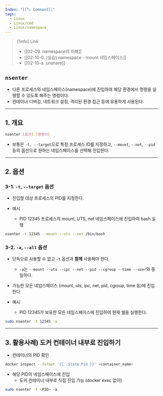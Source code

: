 ```yaml
---
Index: "[[🏷 Command]]"
tags:
  - Linux
  - Linux/cmd
  - Linux/namespace
---
```

>[!info] Link
>- [[02-09. namespace의 이해]]
>- [[02-10-0. (실습) namespace - mount 네임스페이스]]
>- [[02-10-a. unshare]]

## `nsenter`
- 다른 프로세스의 네임스페이스(namespace)에 진입하여 해당 환경에서 명령을 실행할 수 있도록 해주는 명령이다.
- 컨테이너 디버깅, 네트워크 설정, 격리된 환경 접근 등에 유용하게 사용된다.


---

## 1. 개요

```bash
nsenter [옵션] [명령어]
```
- 보통은 `-t, --target`으로 특정 프로세스 ID를 지정하고, 
  `--mount`, `--net`, `--pid` 등의 옵션으로 원하는 네임스페이스를 선택해 진입한다.

---

## 2. 옵션
### 3-1. `-t`, `--target` 옵션
- 진입할 대상 프로세스의 PID를 지정한다.

- 예시
	- PID 12345 프로세스의 mount, UTS, net 네임스페이스에 진입하여 bash 실행
```bash
nsenter -t 12345 --mount --uts --net /bin/bash
```
 
### 3-2. `-a`, `--all` 옵션
- 단독으로 사용할 수 없고 `-t` 옵션과 **함께** 사용해야 한다.
	- `-a`는 `--mount --uts --ipc --net --pid --cgroup --time --user`와 동일하다.
- 가능한 모든 네임스페이스 (mount, uts, ipc, net, pid, cgroup, time 등)에 진입한다

- 예시
	- PID 12345가 보유한 모든 네임스페이스에 진입하여 현재 쉘을 실행한다.
```bash
sudo nsenter -t 12345 -a
```

---

## 3. 활용사례) 도커 컨테이너 내부로 진입하기

- 컨테이너의 PID 확인
```bash
docker inspect --format '{{ .State.Pid }}' <container_name>
```

- 해당 PID의 네임스페이스에 진입
	- 도커 컨테이너 내부로 직접 진입 가능 (docker exec 없이)
```bash
sudo nsenter -t <PID> -a
```